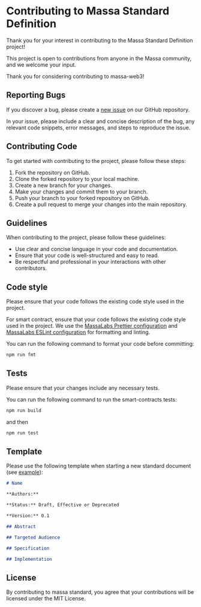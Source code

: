 # Contributing to Massa Standard Definition

Thank you for your interest in contributing to the Massa Standard Definition project!

This project is open to contributions from anyone in the Massa community, and we welcome your input.

Thank you for considering contributing to massa-web3!

## Reporting Bugs

If you discover a bug, please create a [new issue](https://github.com/massalabs/massa-standards/issues/new?assignees=&labels=issue%3Abug&projects=&template=bug.md&title=) on our GitHub repository.

In your issue, please include a clear and concise description of the bug, any relevant code snippets, error messages, and steps to reproduce the issue.

## Contributing Code

To get started with contributing to the project, please follow these steps:

1. Fork the repository on GitHub.
2. Clone the forked repository to your local machine.
3. Create a new branch for your changes.
4. Make your changes and commit them to your branch.
5. Push your branch to your forked repository on GitHub.
6. Create a pull request to merge your changes into the main repository.

## Guidelines

When contributing to the project, please follow these guidelines:

- Use clear and concise language in your code and documentation.
- Ensure that your code is well-structured and easy to read.
- Be respectful and professional in your interactions with other contributors.

## Code style
Please ensure that your code follows the existing code style used in the project.

For smart contract, ensure that your code follows the existing code style used in the project. We use the [MassaLabs Prettier configuration](https://github.com/massalabs/prettier-config-as) and [MassaLabs ESLint configuration](https://github.com/massalabs/eslint-config) for formatting and linting.

You can run the following command to format your code before committing:

```sh
npm run fmt
```

## Tests

Please ensure that your changes include any necessary tests.
  
You can run the following command to run the smart-contracts tests:

```sh
npm run build
```

and then

```sh
npm run test
```
## Template

Please use the following template when starting a new standard document (see [example](wallet/dapps-communication.md)):

```markdown
# Name

**Authors:** 

**Status:** Draft, Effective or Deprecated

**Version:** 0.1

## Abstract

## Targeted Audience

## Specification

## Implementation

```

## License

By contributing to massa standard, you agree that your contributions will be licensed under the MIT License.
